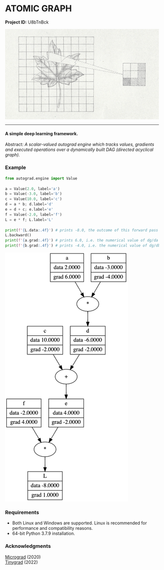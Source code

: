 # ATOMIC GRAPH

**Project ID:**  U8bTnBck

<p align="center">
  <img src="https://github.com/epochlab/atomic_graph/blob/main/sample.png">
</p>

--------------------------------------------------------------------

#### A simple deep learning framework.
Abstract: *A scalar-valued autograd engine which tracks values, gradients and executed operations over a dynamically built DAG (directed acyclical graph).*

### Example

```python
from autograd.engine import Value

a = Value(2.0, label='a')
b = Value(-3.0, label='b')
c = Value(10.0, label='c')
d = a * b; d.label='d'
e = d + c; e.label='e'
f = Value(-2.0, label='f')
L = e * f; L.label='L'

print(f'{L.data:.4f}') # prints -8.0, the outcome of this forward pass
L.backward()
print(f'{a.grad:.4f}') # prints 6.0, i.e. the numerical value of dg/da
print(f'{b.grad:.4f}') # prints -4.0, i.e. the numerical value of dg/db
```

<p align="left">
  <img src="https://github.com/epochlab/atomic_graph/blob/main/output.png">
</p>

### Requirements
- Both Linux and Windows are supported. Linux is recommended for performance and compatibility reasons.
- 64-bit Python 3.7.9 installation.

### Acknowledgments
[Micrograd](https://github.com/karpathy/micrograd) (2020)<br />
[Tinygrad](https://github.com/geohot/tinygrad) (2022)
